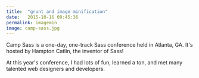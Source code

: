 ```yaml
---
title:  "grunt and image minification"
date:   2015-10-16 09:45:36
permalink: imagemin
image: camp-sass.jpg
---
```


Camp Sass is a one-day, one-track Sass conference held in Atlanta, GA. It's hosted by Hampton Catlin, the inventor of Sass!

At this year's conference, I had lots of fun, learned a ton, and met many talented web designers and developers.
